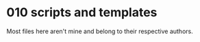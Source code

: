 010 scripts and templates
=========================

Most files here aren't mine and belong to their respective authors.
